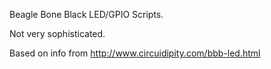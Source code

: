 Beagle Bone Black LED/GPIO Scripts.

Not very sophisticated.

Based on info from http://www.circuidipity.com/bbb-led.html

